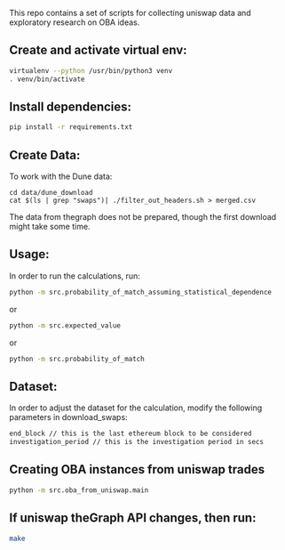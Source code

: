 This repo contains a set of scripts for collecting uniswap data and exploratory
research on OBA ideas.

## Create and activate virtual env:
```bash
virtualenv --python /usr/bin/python3 venv
. venv/bin/activate
```

## Install dependencies:
```bash
pip install -r requirements.txt
```

## Create Data:
To work with the Dune data:
```
cd data/dune_download
cat $(ls | grep "swaps")| ./filter_out_headers.sh > merged.csv
```
The data from thegraph does not be prepared, though the first download might take some time.


## Usage:

In order to run the calculations, run:
```bash
python -m src.probability_of_match_assuming_statistical_dependence
```
or
```bash
python -m src.expected_value
```
or
```bash
python -m src.probability_of_match
```

## Dataset:

In order to adjust the dataset for the calculation, modify the following parameters in download_swaps:

```bash
end_block // this is the last ethereum block to be considered
investigation_period // this is the investigation period in secs
```

## Creating OBA instances from uniswap trades
```bash
python -m src.oba_from_uniswap.main
```

## If uniswap theGraph API changes, then run:
```bash
make
```